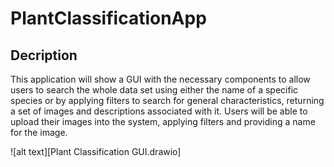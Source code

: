 # PlantClassificationApp

## Decription
This application will show a GUI with the necessary components to allow users to search the whole data set using either the name of a specific species or by applying filters to search for general characteristics, returning a set of images and descriptions associated with it. Users will be able to upload their images into the system, applying filters and providing a name for the image.

![alt text][Plant Classification GUI.drawio]
